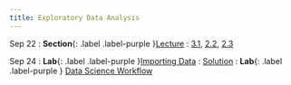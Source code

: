 ```yaml
---
title: Exploratory Data Analysis
---
```


Sep 22
: **Section**{: .label .label-purple }[Lecture](#)
  : [3.1](#), [2.2](#), [2.3](#)

Sep 24
: **Lab**{: .label .label-purple }[Importing Data](#)
  : [Solution](#)
: **Lab**{: .label .label-purple } [Data Science Workflow](#)



